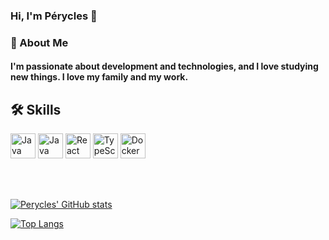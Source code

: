 ### Hi, I'm Pérycles 👋

### 🚀 About Me
#### I'm passionate about development and technologies, and I love studying new things. I love my family and my work.

## 🛠 Skills

<div>
<img align= "center" alt="Java" height=40 width = 40 src="https://cdn.jsdelivr.net/gh/devicons/devicon/icons/javascript/javascript-original.svg" />
<img align= "center" alt="Java" height=40 width = 40 src="https://cdn.jsdelivr.net/gh/devicons/devicon/icons/java/java-original-wordmark.svg" />
<img align= "center" alt="React" height=40 width = 40 src="https://cdn.jsdelivr.net/gh/devicons/devicon/icons/react/react-original.svg" />
<img  align= "center" alt="TypeScript"  height=40 width = 40 src="https://cdn.jsdelivr.net/gh/devicons/devicon/icons/typescript/typescript-original.svg" />
<img align= "center" alt="Docker" height=40 width = 40 src="https://cdn.jsdelivr.net/gh/devicons/devicon/icons/docker/docker-original-wordmark.svg" />
          
<br> 
<br> 
<br> 
<br> 
 
 [![Perycles' GitHub stats](https://github-readme-stats.vercel.app/api?username=peryclesjr)](https://github.com/peryclesjr)
 
 
[![Top Langs](https://github-readme-stats.vercel.app/api/top-langs/?username=peryclesjr)](https://github.com/peryclesjr)

 
 
 
<!-- 	
<code><img height="30" src="https://raw.githubusercontent.com/github/explore/80688e429a7d4ef2fca1e82350fe8e3517d3494d/topics/javascript/javascript.png"></code>
<code><img height="30" src="https://raw.githubusercontent.com/github/explore/80688e429a7d4ef2fca1e82350fe8e3517d3494d/topics/typescript/typescript.png"></code>
<code><img height="30" src="https://raw.githubusercontent.com/github/explore/80688e429a7d4ef2fca1e82350fe8e3517d3494d/topics/react/react.png"></code>
 -->
</div>


